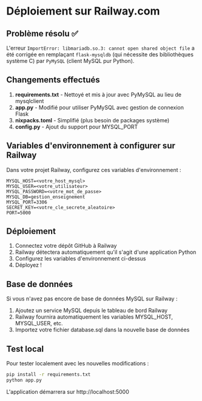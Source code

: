 # Déploiement sur Railway.com

## Problème résolu ✅

L'erreur `ImportError: libmariadb.so.3: cannot open shared object file` a été corrigée en remplaçant `flask-mysqldb` (qui nécessite des bibliothèques système C) par `PyMySQL` (client MySQL pur Python).

## Changements effectués

1. **requirements.txt** - Nettoyé et mis à jour avec PyMySQL au lieu de mysqlclient
2. **app.py** - Modifié pour utiliser PyMySQL avec gestion de connexion Flask
3. **nixpacks.toml** - Simplifié (plus besoin de packages système)
4. **config.py** - Ajout du support pour MYSQL_PORT

## Variables d'environnement à configurer sur Railway

Dans votre projet Railway, configurez ces variables d'environnement :

```
MYSQL_HOST=<votre_host_mysql>
MYSQL_USER=<votre_utilisateur>
MYSQL_PASSWORD=<votre_mot_de_passe>
MYSQL_DB=gestion_enseignement
MYSQL_PORT=3306
SECRET_KEY=<votre_cle_secrete_aleatoire>
PORT=5000
```

## Déploiement

1. Connectez votre dépôt GitHub à Railway
2. Railway détectera automatiquement qu'il s'agit d'une application Python
3. Configurez les variables d'environnement ci-dessus
4. Déployez !

## Base de données

Si vous n'avez pas encore de base de données MySQL sur Railway :

1. Ajoutez un service MySQL depuis le tableau de bord Railway
2. Railway fournira automatiquement les variables MYSQL_HOST, MYSQL_USER, etc.
3. Importez votre fichier database.sql dans la nouvelle base de données

## Test local

Pour tester localement avec les nouvelles modifications :

```bash
pip install -r requirements.txt
python app.py
```

L'application démarrera sur http://localhost:5000
